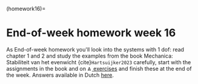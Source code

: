 (homework16)=
# End-of-week homework week 16

As End-of-week homework you'll look into the systems with 1 dof: read chapter 1 and 2 and study the examples from the book Mechanica: Stabiliteit van het evenwicht {cite}`Hartsuijker2023` carefully, start with the assignments in the book and on [<img height="12px" src="../../figures/ANS.svg" alt="ANS"> exercises](https://ans.app/digital_test/assignments/1205179/results/new) and finish these at the end of the week. Answers available in Dutch [here](https://icozct.tudelft.nl/TUD_CT/CM3bridge/collegestof/stabiliteit/files/antwoorden-BOEK-deel-4.pdf).